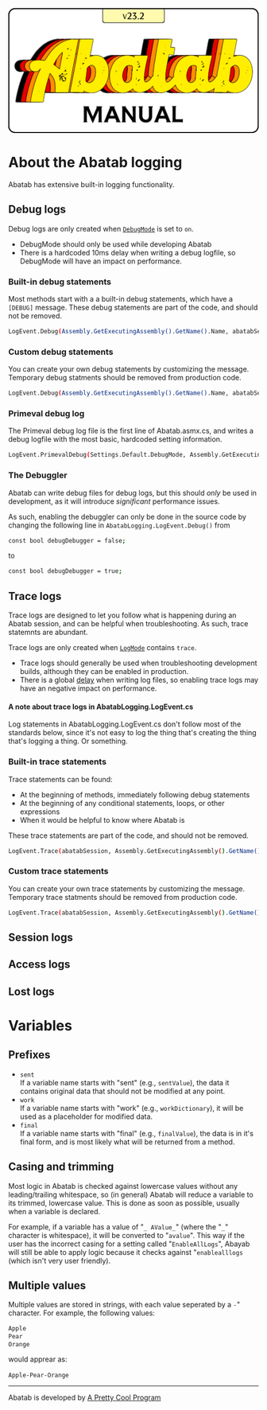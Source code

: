 <div align="center">

  <img src="../images/Logos/AbatabManualLogo.png" alt="Abatab Manual" width="512">

</div>

# About the Abatab logging

Abatab has extensive built-in logging functionality.

## Debug logs

Debug logs are only created when [`DebugMode`](https://spectrum-health-systems.github.io/Abatab/articles/SourceCode/LocalSettings.html#DebugMode) is set to `on`.    
* DebugMode should only be used while developing Abatab
* There is a hardcoded 10ms delay when writing a debug logfile, so DebugMode will have an impact on performance.

### Built-in debug statements

Most methods start with a a built-in debug statements, which have a `[DEBUG]` message. These debug statements are part of the code, and should not be removed.

```bash
LogEvent.Debug(Assembly.GetExecutingAssembly().GetName().Name, abatabSession.DebugglerConfig.Mode, abatabSession.DebugglerConfig.DebugEventRoot, "[DEBUG]");
```
### Custom debug statements

You can create your own debug statements by customizing the message. Temporary debug statments should be removed from production code.

```bash
LogEvent.Debug(Assembly.GetExecutingAssembly().GetName().Name, abatabSession.DebugglerConfig.Mode, abatabSession.DebugglerConfig.DebugEventRoot, $"VariableName value is {value}");
```

### Primeval debug log

The Primeval debug log file is the first line of Abatab.asmx.cs, and writes a debug logfile with the most basic, hardcoded setting information.

```bash
LogEvent.PrimevalDebug(Settings.Default.DebugMode, Assembly.GetExecutingAssembly().GetName().Name, $@"{Settings.Default.AbatabRoot}{Settings.Default.AbatabEnvironment}\{Settings.Default.DebugLogRoot}");
```

### The Debuggler

Abatab can write debug files for debug logs, but this should *only* be used in development, as it will introduce *significant* performance issues.

As such, enabling the debuggler can only be done in the source code by changing the following line in `AbatabLogging.LogEvent.Debug()` from

```bash
const bool debugDebugger = false;
```
to

```bash
const bool debugDebugger = true;
```

## Trace logs

Trace logs are designed to let you follow what is happening during an Abatab session, and can be helpful when troubleshooting. As such, trace statemnts are abundant.

Trace logs are only created when [`LogMode`](https://spectrum-health-systems.github.io/Abatab/articles/SourceCode/LocalSettings.html#LogMode) contains `trace`.

* Trace logs should generally be used when troubleshooting development builds, although they can be enabled in production.
* There is a global [delay]((https://spectrum-health-systems.github.io/Abatab/articles/SourceCode/LocalSettings.html#LogWriteDelay)) when writing log files, so enabling trace logs may have an negative impact on performance.

#### A note about trace logs in AbatabLogging.LogEvent.cs

Log statements in AbatabLogging.LogEvent.cs don't follow most of the standards below, since it's not easy to log the thing that's creating the thing that's logging a thing. Or something.

### Built-in trace statements

Trace statements can be found:
* At the beginning of methods, immediately following debug statements
* At the beginning of any conditional statements, loops, or other expressions
* When it would be helpful to know where Abatab is

These trace statements are part of the code, and should not be removed.

```bash
LogEvent.Trace(abatabSession, Assembly.GetExecutingAssembly().GetName().Name, "[TRACE]");
```

### Custom trace statements

You can create your own trace statements by customizing the message. Temporary trace statments should be removed from production code.

```bash
LogEvent.Trace(abatabSession, Assembly.GetExecutingAssembly().GetName().Name, $"VariableName value is {value}");
```

## Session logs

## Access logs

## Lost logs


# Variables

## Prefixes

* `sent`  
If a variable name starts with "sent" (e.g., `sentValue`), the data it contains original data that should not be modified at any point.
* `work`  
If a variable name starts with "work" (e.g., `workDictionary`), it will be used as a placeholder for modified data. 
* `final`  
If a variable name starts with "final" (e.g., `finalValue`), the data is in it's final form, and is most likely what will be returned from a method.

## Casing and trimming

Most logic in Abatab is checked against lowercase values without any leading/trailing whitespace, so (in general) Abatab will reduce a variable to its trimmed, lowercase value. This is done as soon as possible, usually when a variable is declared.

For example, if a variable has a value of "`_ AValue_`" (where the "`_`" character is whitespace), it will be converted to "`avalue`". This way if the user has the incorrect casing for a setting called "`EnableAllLogs`", Abayab will still be able to apply logic because it checks against "`enablealllogs` (which isn't very user friendly).

## Multiple values

Multiple values are stored in strings, with each value seperated by a `-`" character. For example, the following values:

```#bash
Apple  
Pear
Orange
```

would apprear as:

`Apple-Pear-Orange`








***

Abatab is developed by [A Pretty Cool Program][a-pretty-cool-program-url]

[AbatabUrl]: https://github.com/spectrum-health-systems/Abatab
[AvatarUrl]: https://www.ntst.com/Offerings/myAvatarg
[man-getting-started]: ./man-getting-started.md
[man-hosting]: ./man-hosting.md
[man-importing]: ./man-importing.md
[man-configuration]: ./man-configuration.md
[man-using]: ./man-using.md
[man-additional-information]: ./man-additional-information.md
[a-pretty-cool-program-url]: https://github.com/APrettyCoolProgram
